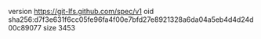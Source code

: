 version https://git-lfs.github.com/spec/v1
oid sha256:d7f3e631f6cc05fe96fa4f00e7bfd27e8921328a6da04a5eb4d4d24d00c89077
size 3453

